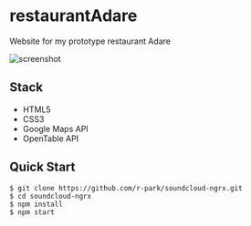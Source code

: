 # restaurantAdare

Website for my prototype restaurant Adare

![screenshot](http://i.imgur.com/A1Vlpi2.png)


Stack
-----

- HTML5
- CSS3
- Google Maps API
- OpenTable API


Quick Start
-----------

```shell
$ git clone https://github.com/r-park/soundcloud-ngrx.git
$ cd soundcloud-ngrx
$ npm install
$ npm start
```
